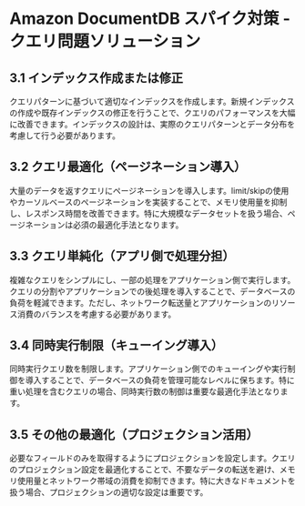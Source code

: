 # Amazon DocumentDB スパイク対策 - クエリ問題ソリューション

## 3.1 インデックス作成または修正

クエリパターンに基づいて適切なインデックスを作成します。新規インデックスの作成や既存インデックスの修正を行うことで、クエリのパフォーマンスを大幅に改善できます。インデックスの設計は、実際のクエリパターンとデータ分布を考慮して行う必要があります。

## 3.2 クエリ最適化（ページネーション導入）

大量のデータを返すクエリにページネーションを導入します。limit/skipの使用やカーソルベースのページネーションを実装することで、メモリ使用量を抑制し、レスポンス時間を改善できます。特に大規模なデータセットを扱う場合、ページネーションは必須の最適化手法となります。

## 3.3 クエリ単純化（アプリ側で処理分担）

複雑なクエリをシンプルにし、一部の処理をアプリケーション側で実行します。クエリの分割やアプリケーションでの後処理を導入することで、データベースの負荷を軽減できます。ただし、ネットワーク転送量とアプリケーションのリソース消費のバランスを考慮する必要があります。

## 3.4 同時実行制限（キューイング導入）

同時実行クエリ数を制限します。アプリケーション側でのキューイングや実行制御を導入することで、データベースの負荷を管理可能なレベルに保ちます。特に重い処理を含むクエリの場合、同時実行数の制御は重要な最適化手法となります。

## 3.5 その他の最適化（プロジェクション活用）

必要なフィールドのみを取得するようにプロジェクションを設定します。クエリのプロジェクション設定を最適化することで、不要なデータの転送を避け、メモリ使用量とネットワーク帯域の消費を抑制できます。特に大きなドキュメントを扱う場合、プロジェクションの適切な設定は重要です。
